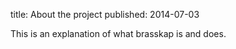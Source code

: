 title: About the project
published: 2014-07-03

This is an explanation of what brasskap is and does.
